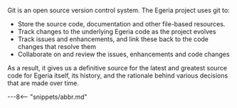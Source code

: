<!-- SPDX-License-Identifier: CC-BY-4.0 -->
<!-- Copyright Contributors to the ODPi Egeria project 2020. -->


Git is an open source version control system.  The Egeria project uses git to:

- Store the source code, documentation and other file-based resources.
- Track changes to the underlying Egeria code as the project evolves
- Track issues and enhancements, and link these back to the code changes that resolve them
- Collaborate on and review the issues, enhancements and code changes

As a result, it gives us a definitive source for the latest and greatest source code for Egeria itself, its history, and the rationale behind various decisions that are made over time.

---8<-- "snippets/abbr.md"
